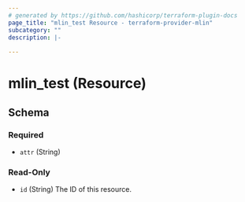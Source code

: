 ```yaml
---
# generated by https://github.com/hashicorp/terraform-plugin-docs
page_title: "mlin_test Resource - terraform-provider-mlin"
subcategory: ""
description: |-
  
---
```


# mlin_test (Resource)





<!-- schema generated by tfplugindocs -->
## Schema

### Required

- `attr` (String)

### Read-Only

- `id` (String) The ID of this resource.


